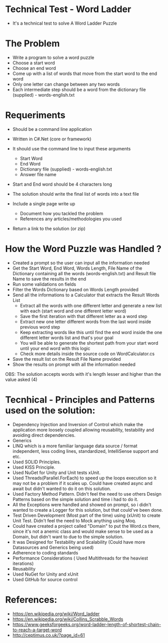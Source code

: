 # Technical Test - Word Ladder
 - It's a technical test to solve A Word Ladder Puzzle

# The Problem

- Write a program to solve a word puzzle
- Choose a start word
- Choose an end word
- Come up with a list of words that move from the start word to the end word
- Only one letter can change between any two words
- Each intermediate step should be a word from the dictionary file (supplied) - words-english.txt

# Requeriments

- Should be a command line application
- Written in C#.Net (core or framework)
- It should use the command line to input these arguments
    - Start Word
    - End Word
    - Dictionary file (supplied) - words-english.txt
    - Answer file name

- Start and End word should be 4 characters long
- The solution should write the final list of words into a text file
- Include a single page write up
    - Document how you tackled the problem
    - References any articles/methodologies you used
- Return a link to the solution (or zip)

# How the Word Puzzle was Handled ? 

- Created a prompt so the user can input all the information needed
- Get the Start Word, End Word, Words Length, File Name of the Dictionary containing all the words (words-english.txt) and Result file Name to save the results in the end
- Run some validations on fields
- Filter the Words Dictionary based on Words Length provided
- Send all the informations to a Calculator that extracts the Result Words List
    - Extract all the words with one different letter and generate a new list with each (start word and one different letter word)
    - Save the first iteration with that different letter as a word step
    - Extract new one letter different words from the last word inside previous word step
    - Keep extracting words like this until find the end word inside the one different letter words list and that's your goal
    - You will be able to generate the shortest path from your start word until your end word with this logic
    - Check more details inside the source code on WordCalculator.cs
- Save the result list on the Result File Name provided
- Show the results on prompt with all the information needed

OBS: The solution accepts words with it's length lesser and higher than the value asked (4)

# Tecnhical - Principles and Patterns used on the solution:

- Dependency Injection and Inversion of Control which make the application more loosely coupled allowing reusability, testability and avoiding direct dependencies.
- Generics
- LINQ which is a more familiar language data source / format independent, less coding lines, standardized, IntelliSense support and etc.
- Used SOLID Principles.
- Used KISS Principle.
- Used NuGet for Unity and Unit tests xUnit.
- Used Threads(Parallel.ForEach) to speed up the loops execution so it may not be a problem if it scales up. Could have created async and await but didn't wanted to do it on this solution.
- Used Factory Method Pattern. Didn't feel the need to use others Design Patterns based on the simple solution and time i had to do it.
- All the Exceptions were handled and showed on prompt, so i didn't wanted to create a Logger for this solution, but that could've been done.
- Test Driven Development (Most part of the time) using (xUnit) to create Unit Test. Didn't feel the need to Mock anything using Moq.
- Could have created a project called "Domain" to put the Word.cs there, since it's not a anemic class and would make sense to be used as a Domain, but didn't want to due to the simple solution.
- It was Designed for Testability and Scalability (Could have more Datasources and Generics being used)
- Adherence to coding standards
- Performance Considerations ( Used Multithreads for the heaviest iterations)
- Reusability
- Used NuGet for Unity and xUnit
- Used GitHub for source control


# References:

- https://en.wikipedia.org/wiki/Word_ladder
- https://en.wikipedia.org/wiki/Collins_Scrabble_Words
- https://www.geeksforgeeks.org/word-ladder-length-of-shortest-chain-to-reach-a-target-word
- http://ceptimus.co.uk/?page_id=61